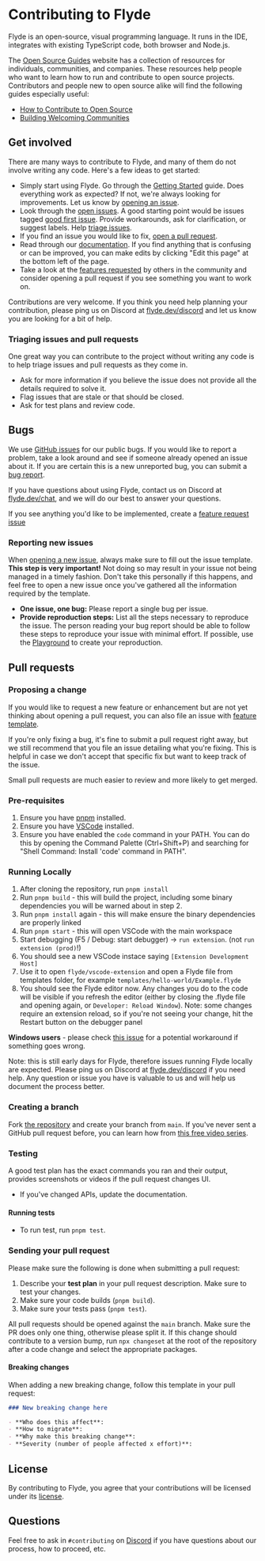 # Contributing to Flyde

Flyde is an open-source, visual programming language. It runs in the IDE, integrates with existing TypeScript code, both browser and Node.js.

The [Open Source Guides](https://opensource.guide/) website has a collection of resources for individuals, communities, and companies. These resources help people who want to learn how to run and contribute to open source projects. Contributors and people new to open source alike will find the following guides especially useful:

- [How to Contribute to Open Source](https://opensource.guide/how-to-contribute/)
- [Building Welcoming Communities](https://opensource.guide/building-community/)

## Get involved

There are many ways to contribute to Flyde, and many of them do not involve writing any code. Here's a few ideas to get started:

- Simply start using Flyde. Go through the [Getting Started](https://www.flyde.dev/docs/) guide. Does everything work as expected? If not, we're always looking for improvements. Let us know by [opening an issue](#reporting-new-issues).
- Look through the [open issues](https://github.com/flydelabs/flyde/issues). A good starting point would be issues tagged [good first issue](https://github.com/flydelabs/flyde/issues?q=is%3Aissue+is%3Aopen+label%3A%22good+first+issue%22). Provide workarounds, ask for clarification, or suggest labels. Help [triage issues](#triaging-issues-and-pull-requests).
- If you find an issue you would like to fix, [open a pull request](#pull-requests).
- Read through our [documentation](https://www.flyde.dev/docs). If you find anything that is confusing or can be improved, you can make edits by clicking "Edit this page" at the bottom left of the page.
- Take a look at the [features requested](https://github.com/flydelabs/flyde/issues?q=is%3Aopen+is%3Aissue+label%3A%22feature+request%22) by others in the community and consider opening a pull request if you see something you want to work on.

Contributions are very welcome. If you think you need help planning your contribution, please ping us on Discord at [flyde.dev/discord](https://www.flyde.dev/discord) and let us know you are looking for a bit of help.

### Triaging issues and pull requests

One great way you can contribute to the project without writing any code is to help triage issues and pull requests as they come in.

- Ask for more information if you believe the issue does not provide all the details required to solve it.
- Flag issues that are stale or that should be closed.
- Ask for test plans and review code.

## Bugs

We use [GitHub issues](https://www.flyde.dev/flydelabs/flyde/issues) for our public bugs. If you would like to report a problem, take a look around and see if someone already opened an issue about it. If you are certain this is a new unreported bug, you can submit a [bug report](#reporting-new-issues).

If you have questions about using Flyde, contact us on Discord at [flyde.dev/chat](https://flyde.dev/chat), and we will do our best to answer your questions.

If you see anything you'd like to be implemented, create a [feature request issue](https://github.com/flydelabs/flyde/issues/new?template=feature_request.yml)

### Reporting new issues

When [opening a new issue](https://github.com/flydelabs/flyde/issues/new/choose), always make sure to fill out the issue template. **This step is very important!** Not doing so may result in your issue not being managed in a timely fashion. Don't take this personally if this happens, and feel free to open a new issue once you've gathered all the information required by the template.

- **One issue, one bug:** Please report a single bug per issue.
- **Provide reproduction steps:** List all the steps necessary to reproduce the issue. The person reading your bug report should be able to follow these steps to reproduce your issue with minimal effort. If possible, use the [Playground](https://play.flyde.dev) to create your reproduction.

## Pull requests

### Proposing a change

If you would like to request a new feature or enhancement but are not yet thinking about opening a pull request, you can also file an issue with [feature template](https://github.com/flydelabs/flyde/issues/new?template=feature_request.yml).

If you're only fixing a bug, it's fine to submit a pull request right away, but we still recommend that you file an issue detailing what you're fixing. This is helpful in case we don't accept that specific fix but want to keep track of the issue.

Small pull requests are much easier to review and more likely to get merged.

### Pre-requisites

1. Ensure you have [pnpm](https://pnpm.io/installation) installed.
2. Ensure you have [VSCode](https://code.visualstudio.com/) installed.
3. Ensure you have enabled the `code` command in your PATH. You can do this by opening the Command Palette (Ctrl+Shift+P) and searching for "Shell Command: Install 'code' command in PATH".

### Running Locally

1.  After cloning the repository, run `pnpm install`
2.  Run `pnpm build` - this will build the project, including some binary dependencies you will be warned about in step 2.
3.  Run `pnpm install` again - this will make ensure the binary dependencies are properly linked
4.  Run `pnpm start` - this will open VSCode with the main workspace
5.  Start debugging (F5 / Debug: start debugger) -> `run extension`. (not `run extension (prod)`!)
6. You should see a new VSCode instace saying `[Extension Development Host]`
7. Use it to open `flyde/vscode-extension` and open a Flyde file from templates folder, for example `templates/hello-world/Example.flyde`
8. You should see the Flyde editor now. Any changes you do to the code will be visible if you refresh the editor (either by closing the .flyde file and opening again, or `Developer: Reload Window`). Note: some changes require an extension reload, so if you're not seeing your change, hit the Restart button on the debugger panel

**Windows users** - please check [this issue](https://github.com/flydelabs/flyde/issues/123) for a potential workaround if something goes wrong.

Note: this is still early days for Flyde, therefore issues running Flyde locally are expected. Please ping us on Discord at [flyde.dev/discord](https://www.flyde.dev/discord) if you need help. Any question or issue you have is valuable to us and will help us document the process better.



### Creating a branch

Fork [the repository](https://github.com/flydelabs/flyde) and create your branch from `main`. If you've never sent a GitHub pull request before, you can learn how from [this free video series](https://egghead.io/courses/how-to-contribute-to-an-open-source-project-on-github).

### Testing

A good test plan has the exact commands you ran and their output, provides screenshots or videos if the pull request changes UI.

- If you've changed APIs, update the documentation.

#### Running tests

- To run test, run `pnpm test`.

### Sending your pull request

Please make sure the following is done when submitting a pull request:

1. Describe your **test plan** in your pull request description. Make sure to test your changes.
1. Make sure your code builds (`pnpm build`).
1. Make sure your tests pass (`pnpm test`).

All pull requests should be opened against the `main` branch. Make sure the PR does only one thing, otherwise please split it. If this change should contribute to a version bump, run `npx changeset` at the root of the repository after a code change and select the appropriate packages.

#### Breaking changes

When adding a new breaking change, follow this template in your pull request:

```md
### New breaking change here

- **Who does this affect**:
- **How to migrate**:
- **Why make this breaking change**:
- **Severity (number of people affected x effort)**:
```

## License

By contributing to Flyde, you agree that your contributions will be licensed under its [license](https://github.com/flydelabs/flyde/blob/master/LICENSE.md).

## Questions

Feel free to ask in `#contributing` on [Discord](https://www.flyde.dev/chat) if you have questions about our process, how to proceed, etc.
